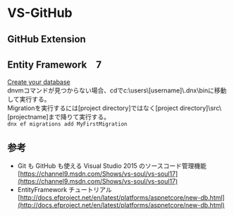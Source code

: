 # VS-GitHub
## GitHub Extension  
## Entity Framework　7
[Create your database](http://docs.efproject.net/en/latest/platforms/aspnetcore/new-db.html#create-your-database)  
dnvmコマンドが見つからない場合、cdでc:\users\\[username]\\.dnx\binに移動して実行する。  
Migrationを実行するには[project directory]ではなく[project directory]\src\\[projectname]まで降りて実行する。  
`dnx ef migrations add MyFirstMigration`

## 参考
- Git も GitHub も使える Visual Studio 2015 のソースコード管理機能  
[https://channel9.msdn.com/Shows/vs-soul/vs-soul17](https://channel9.msdn.com/Shows/vs-soul/vs-soul17)  
- EntityFramework チュートリアル  
[http://docs.efproject.net/en/latest/platforms/aspnetcore/new-db.html](http://docs.efproject.net/en/latest/platforms/aspnetcore/new-db.html)  

